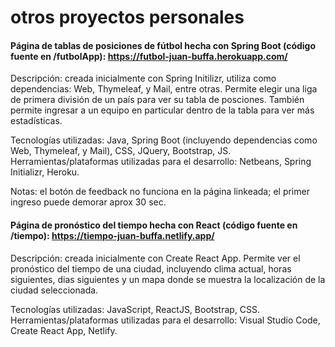 # otros proyectos personales
#### Página de tablas de posiciones de fútbol hecha con Spring Boot (código fuente en /futbolApp): https://futbol-juan-buffa.herokuapp.com/ 

Descripción: creada inicialmente con Spring Initilizr, utiliza como dependencias: Web, Thymeleaf, y Mail, entre otras. Permite elegir una liga de primera división de un país para ver su tabla de posciones. También permite ingresar a un equipo en particular dentro de la tabla para ver más estadísticas.

Tecnologías utilizadas: Java, Spring Boot (incluyendo dependencias como Web, Thymeleaf, y Mail), CSS, JQuery, Bootstrap, JS.
Herramientas/plataformas utilizadas para el desarrollo: Netbeans, Spring Initializr, Heroku.

Notas: el botón de feedback no funciona en la página linkeada; el primer ingreso puede demorar aprox 30 sec.

#### Página de pronóstico del tiempo hecha con React (código fuente en /tiempo): https://tiempo-juan-buffa.netlify.app/

Descripción: creada inicialmente con Create React App. Permite ver el pronóstico del tiempo de una ciudad, incluyendo clima actual, horas siguientes, dias siguientes y un mapa      donde se muestra la localización de la ciudad seleccionada. 

Tecnologías utilizadas: JavaScript, ReactJS, Bootstrap, CSS. 
Herramientas/plataformas utilizadas para el desarrollo: Visual Studio Code, Create React App, Netlify. 

